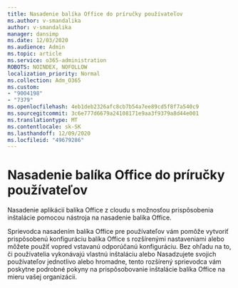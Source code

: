 ```yaml
---
title: Nasadenie balíka Office do príručky používateľov
ms.author: v-smandalika
author: v-smandalika
manager: dansimp
ms.date: 12/03/2020
ms.audience: Admin
ms.topic: article
ms.service: o365-administration
ROBOTS: NOINDEX, NOFOLLOW
localization_priority: Normal
ms.collection: Adm_O365
ms.custom:
- "9004198"
- "7379"
ms.openlocfilehash: 4eb1deb2326afc8cb7b54a7ee89cd5f8f7a540c9
ms.sourcegitcommit: 3c6e777d6679a24108171e9aa3f9379a8d44e001
ms.translationtype: MT
ms.contentlocale: sk-SK
ms.lasthandoff: 12/09/2020
ms.locfileid: "49679286"
---
```

# <a name="deploy-office-to-your-users-guide"></a>Nasadenie balíka Office do príručky používateľov

Nasadenie aplikácií balíka Office z cloudu s možnosťou prispôsobenia inštalácie pomocou nástroja na nasadenie balíka Office.

Sprievodca nasadením balíka Office pre používateľov vám pomôže vytvoriť prispôsobenú konfiguráciu balíka Office s rozšírenými nastaveniami alebo môžete použiť vopred vstavanú odporúčanú konfiguráciu. Bez ohľadu na to, či používatelia vykonávajú vlastnú inštaláciu alebo Nasadzujete svojich používateľov jednotlivo alebo hromadne, tento rozšírený sprievodca vám poskytne podrobné pokyny na prispôsobovanie inštalácie balíka Office na mieru vašej organizácii.